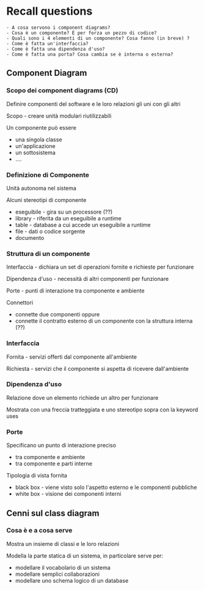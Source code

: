 # Recall questions
    - A cosa servono i component diagrams? 
    - Cosa è un componente? È per forza un pezzo di codice? 
    - Quali sono i 4 elementi di un componente? Cosa fanno (in breve) ? 
    - Come è fatta un'interfaccia? 
    - Come è fatta una dipendenza d'uso? 
    - Come è fatta una porta? Cosa cambia se è interna o esterna? 

## Component Diagram
  ### Scopo dei component diagrams (CD)
Definire componenti del software e le loro relazioni gli uni con gli altri

Scopo - creare unità modulari riutilizzabili

Un componente può essere
- una singola classe
- un'applicazione
- un sottosistema 
- ....

### Definizione di Componente
Unità autonoma nel sistema

Alcuni stereotipi di componente
- eseguibile - gira su un processore (??)
- library - riferita da un eseguibile a runtime
- table - database a cui accede un eseguibile a runtime
- file - dati o codice sorgente
- documento 

### Struttura di un componente
Interfaccia - dichiara un set di operazioni fornite e richieste per funzionare

Dipendenza d'uso - necessità di altri componenti per funzionare

Porte - punti di interazione tra componente e ambiente

Connettori 
- connette due componenti oppure
- connette il contratto esterno di un componente con la struttura interna (??)
  
### Interfaccia
Fornita - servizi offerti dal componente all'ambiente

Richiesta - servizi che il componente si aspetta di ricevere dall'ambiente

### Dipendenza d'uso
Relazione dove un elemento richiede un altro per funzionare

Mostrata con una freccia tratteggiata e uno stereotipo sopra con la keyword uses

### Porte 
Specificano un punto di interazione preciso
- tra componente e ambiente 
- tra componente e parti interne

Tipologia di vista fornita
- black box - viene visto solo l'aspetto esterno e le componenti pubbliche
- white box - visione dei componenti interni

## Cenni sul class diagram

### Cosa è e a cosa serve

Mostra un insieme di classi e le loro relazioni

Modella la parte statica di un sistema, in particolare serve per:
- modellare il vocabolario di un sistema
- modellare semplici collaborazioni
- modellare uno schema logico di un database
